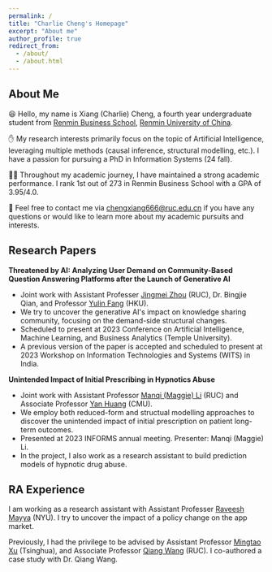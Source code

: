 ```yaml
---
permalink: /
title: "Charlie Cheng's Homepage"
excerpt: "About me"
author_profile: true
redirect_from: 
  - /about/
  - /about.html
---
```


## About Me
😆 Hello, my name is Xiang (Charlie) Cheng, a fourth year undergraduate student from [Renmin Business School](https://en.rmbs.ruc.edu.cn/), [Renmin University of China](https://www.ruc.edu.cn/en). 

✋ My research interests primarily focus on the topic of Artificial Intelligence, leveraging multiple methods (causal inference, structural modelling, etc.). I have a passion for pursuing a PhD in Information Systems (24 fall).

👩‍🏫 Throughout my academic journey, I have maintained a strong academic performance. I rank 1st out of 273 in Renmin Business School with a GPA of 3.95/4.0.

📧 Feel free to contact me via [chengxiang666@ruc.edu.cn](mailto:chengxiang666@ruc.edu.cn) if you have any questions or would like to learn more about my academic pursuits and interests.

## Research Papers
**Threatened by AI: Analyzing User Demand on Community-Based Question Answering Platforms after the Launch of Generative AI**

- Joint work with Assistant Professer [Jingmei Zhou](https://en.rmbs.ruc.edu.cn/Faculty/Faculty/allTeacher/2d2b2f62e84e4285b631fe32ba6ae73b.htm) (RUC),  Dr. Bingjie Qian, and Professor [Yulin Fang](https://www.hkubs.hku.hk/people/yulin-fang/) (HKU).
- We try to uncover the generative AI's impact on knowledge sharing community, focusing on the demand-side structural changes.
- Scheduled to present at 2023 Conference on Artificial Intelligence, Machine Learning, and Business Analytics (Temple University). 
- A previous version of the paper is accepted and scheduled to present at 2023 Workshop on Information Technologies and Systems (WITS) in India.

**Unintended Impact of Initial Prescribing in Hypnotics Abuse**

- Joint work with Assistant Professor [Manqi (Maggie) Li](https://en.rmbs.ruc.edu.cn/Faculty/Faculty/allTeacher/854553e1bf3948f6a7812a954434d2e0.htm) (RUC) and Associate Professor [Yan Huang](https://www.cmu.edu/tepper/faculty-and-research/faculty-by-area/profiles/huang-yan.html) (CMU).
- We employ both reduced-form and structual modelling approaches to discover the unintended impact of initial prescription on patient long-term outcomes.
- Presented at 2023 INFORMS annual meeting. Presenter: Manqi (Maggie) Li.
- In the project, I also work as a research assistant to build prediction models of hypnotic drug abuse. 

## RA Experience
I am working as a research assistant with Assistant Professer [Raveesh Mayya](https://www.stern.nyu.edu/faculty/bio/raveesh-mayya) (NYU). I try to uncover the impact of a policy change on the app market.

Previously, I had the privilege to be advised by Assistant Professor [Mingtao Xu](http://www.mingtaoxu.com/) (Tsinghua), and Associate Professor [Qiang Wang](https://en.rmbs.ruc.edu.cn/Faculty/Faculty/allTeacher/6e717ad1fd8e4efb89555694350f1a3b.htm) (RUC). I co-authored a case study with Dr. Qiang Wang.

<!-- 📄 You can find my CV here: [Xiang Cheng's Curriculum Vitae](https://github.com/XCharlieCHENG/academicpages.github.io/tree/master/assets/CV0502.pdf). 
![image](/images/AI impact.png){: .aligh-right width='300px'} 


, and currently a visiting student at [New York University](https://www.nyu.edu/)

-->



<!-- This is the front page of a website that is powered by the [academicpages template](https://github.com/academicpages/academicpages.github.io) and hosted on GitHub pages. [GitHub pages](https://pages.github.com) is a free service in which websites are built and hosted from code and data stored in a GitHub repository, automatically updating when a new commit is made to the respository. This template was forked from the [Minimal Mistakes Jekyll Theme](https://mmistakes.github.io/minimal-mistakes/) created by Michael Rose, and then extended to support the kinds of content that academics have: publications, talks, teaching, a portfolio, blog posts, and a dynamically-generated CV. You can fork [this repository](https://github.com/academicpages/academicpages.github.io) right now, modify the configuration and markdown files, add your own PDFs and other content, and have your own site for free, with no ads! An older version of this template powers my own personal website at [stuartgeiger.com](http://stuartgeiger.com), which uses [this Github repository](https://github.com/staeiou/staeiou.github.io).



A data-driven personal website
======
Like many other Jekyll-based GitHub Pages templates, academicpages makes you separate the website's content from its form. The content & metadata of your website are in structured markdown files, while various other files constitute the theme, specifying how to transform that content & metadata into HTML pages. You keep these various markdown (.md), YAML (.yml), HTML, and CSS files in a public GitHub repository. Each time you commit and push an update to the repository, the [GitHub pages](https://pages.github.com/) service creates static HTML pages based on these files, which are hosted on GitHub's servers free of charge.

Many of the features of dynamic content management systems (like Wordpress) can be achieved in this fashion, using a fraction of the computational resources and with far less vulnerability to hacking and DDoSing. You can also modify the theme to your heart's content without touching the content of your site. If you get to a point where you've broken something in Jekyll/HTML/CSS beyond repair, your markdown files describing your talks, publications, etc. are safe. You can rollback the changes or even delete the repository and start over -- just be sure to save the markdown files! Finally, you can also write scripts that process the structured data on the site, such as [this one](https://github.com/academicpages/academicpages.github.io/blob/master/talkmap.ipynb) that analyzes metadata in pages about talks to display [a map of every location you've given a talk](https://academicpages.github.io/talkmap.html).

Getting started
======
1. Register a GitHub account if you don't have one and confirm your e-mail (required!)
1. Fork [this repository](https://github.com/academicpages/academicpages.github.io) by clicking the "fork" button in the top right. 
1. Go to the repository's settings (rightmost item in the tabs that start with "Code", should be below "Unwatch"). Rename the repository "[your GitHub username].github.io", which will also be your website's URL.
1. Set site-wide configuration and create content & metadata (see below -- also see [this set of diffs](http://archive.is/3TPas) showing what files were changed to set up [an example site](https://getorg-testacct.github.io) for a user with the username "getorg-testacct")
1. Upload any files (like PDFs, .zip files, etc.) to the files/ directory. They will appear at https://[your GitHub username].github.io/files/example.pdf.  
1. Check status by going to the repository settings, in the "GitHub pages" section

Site-wide configuration
------
The main configuration file for the site is in the base directory in [_config.yml](https://github.com/academicpages/academicpages.github.io/blob/master/_config.yml), which defines the content in the sidebars and other site-wide features. You will need to replace the default variables with ones about yourself and your site's github repository. The configuration file for the top menu is in [_data/navigation.yml](https://github.com/academicpages/academicpages.github.io/blob/master/_data/navigation.yml). For example, if you don't have a portfolio or blog posts, you can remove those items from that navigation.yml file to remove them from the header. 

Create content & metadata
------
For site content, there is one markdown file for each type of content, which are stored in directories like _publications, _talks, _posts, _teaching, or _pages. For example, each talk is a markdown file in the [_talks directory](https://github.com/academicpages/academicpages.github.io/tree/master/_talks). At the top of each markdown file is structured data in YAML about the talk, which the theme will parse to do lots of cool stuff. The same structured data about a talk is used to generate the list of talks on the [Talks page](https://academicpages.github.io/talks), each [individual page](https://academicpages.github.io/talks/2012-03-01-talk-1) for specific talks, the talks section for the [CV page](https://academicpages.github.io/cv), and the [map of places you've given a talk](https://academicpages.github.io/talkmap.html) (if you run this [python file](https://github.com/academicpages/academicpages.github.io/blob/master/talkmap.py) or [Jupyter notebook](https://github.com/academicpages/academicpages.github.io/blob/master/talkmap.ipynb), which creates the HTML for the map based on the contents of the _talks directory).

**Markdown generator**

I have also created [a set of Jupyter notebooks](https://github.com/academicpages/academicpages.github.io/tree/master/markdown_generator
) that converts a CSV containing structured data about talks or presentations into individual markdown files that will be properly formatted for the academicpages template. The sample CSVs in that directory are the ones I used to create my own personal website at stuartgeiger.com. My usual workflow is that I keep a spreadsheet of my publications and talks, then run the code in these notebooks to generate the markdown files, then commit and push them to the GitHub repository.

How to edit your site's GitHub repository
------
Many people use a git client to create files on their local computer and then push them to GitHub's servers. If you are not familiar with git, you can directly edit these configuration and markdown files directly in the github.com interface. Navigate to a file (like [this one](https://github.com/academicpages/academicpages.github.io/blob/master/_talks/2012-03-01-talk-1.md) and click the pencil icon in the top right of the content preview (to the right of the "Raw | Blame | History" buttons). You can delete a file by clicking the trashcan icon to the right of the pencil icon. You can also create new files or upload files by navigating to a directory and clicking the "Create new file" or "Upload files" buttons. 

Example: editing a markdown file for a talk
![Editing a markdown file for a talk](/images/editing-talk.png)

For more info
------
More info about configuring academicpages can be found in [the guide](https://academicpages.github.io/markdown/). The [guides for the Minimal Mistakes theme](https://mmistakes.github.io/minimal-mistakes/docs/configuration/) (which this theme was forked from) might also be helpful. -->
